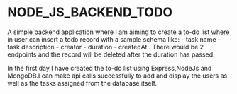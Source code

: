 # NODE_JS_BACKEND_TODO
A simple backend application where I am aiming to create a to-do list where in user can insert a todo record with a sample schema like: - task name - task description - creator - duration - createdAt . There would be 2 endpoints and the record will be deleted after the duration has passed.

In the first day I have created the to-do list using Express,NodeJs and MongoDB.I can make api calls successfully to add and display the users as well as the tasks assigned from the database itself.
